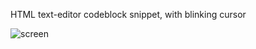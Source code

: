 HTML text-editor codeblock snippet, with blinking cursor

![screen](https://raw.githubusercontent.com/nTamura/dashvotes/master/screen.png)
